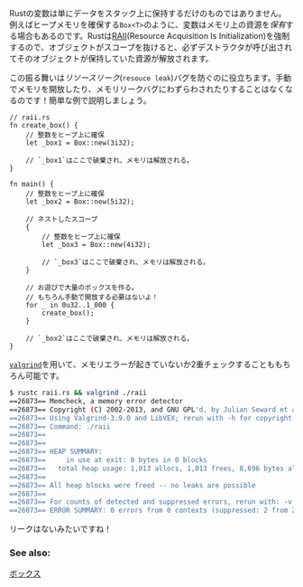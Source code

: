 <!-- Variables in Rust do more than just hold data in the stack: they also *own*
resources, e.g. `Box<T>` owns memory in the heap. Rust enforces [RAII][raii]
(Resource Acquisition Is Initialization), so whenever an object goes out of
scope, its destructor is called and its owned resources are freed. -->
Rustの変数は単にデータをスタック上に保持するだけのものではありません。例えばヒープメモリを確保する`Box<T>`のように、変数はメモリ上の資源を*保有*する場合もあるのです。Rustは[RAII][raii](Resource Acquisition Is Initialization)を強制するので、オブジェクトがスコープを抜けると、必ずデストラクタが呼び出されてそのオブジェクトが保持していた資源が解放されます。

<!-- This behavior shields against *resource leak* bugs, so you'll never have to
manually free memory or worry about memory leaks again! Here's a quick showcase: -->
この振る舞いは*リソースリーク*(`resouce leak`)バグを防ぐのに役立ちます。手動でメモリを開放したり、メモリリークバグにわずらわされたりすることはなくなるのです！簡単な例で説明しましょう。

``` rust,editable
// raii.rs
fn create_box() {
    // 整数をヒープ上に確保
    let _box1 = Box::new(3i32);

    // `_box1`はここで破棄され、メモリは解放される。
}

fn main() {
    // 整数をヒープ上に確保
    let _box2 = Box::new(5i32);

    // ネストしたスコープ
    {
        // 整数をヒープ上に確保
        let _box3 = Box::new(4i32);

        // `_box3`はここで破棄され、メモリは解放される。
    }

    // お遊びで大量のボックスを作る。
    // もちろん手動で開放する必要はないよ！
    for _ in 0u32..1_000 {
        create_box();
    }

    // `_box2`はここで破棄され、メモリは解放される。
}

```

<!-- Of course, we can double check for memory errors using [`valgrind`][valgrind]: -->
[`valgrind`][valgrind]を用いて、メモリエラーが起きていないか2重チェックすることももちろん可能です。

``` bash
$ rustc raii.rs && valgrind ./raii
==26873== Memcheck, a memory error detector
==26873== Copyright (C) 2002-2013, and GNU GPL'd, by Julian Seward et al.
==26873== Using Valgrind-3.9.0 and LibVEX; rerun with -h for copyright info
==26873== Command: ./raii
==26873==
==26873==
==26873== HEAP SUMMARY:
==26873==     in use at exit: 0 bytes in 0 blocks
==26873==   total heap usage: 1,013 allocs, 1,013 frees, 8,696 bytes allocated
==26873==
==26873== All heap blocks were freed -- no leaks are possible
==26873==
==26873== For counts of detected and suppressed errors, rerun with: -v
==26873== ERROR SUMMARY: 0 errors from 0 contexts (suppressed: 2 from 2)
```

<!-- No leaks here! -->
リークはないみたいですね！

### See also:

[ボックス][box]

[raii]: http://en.wikipedia.org/wiki/Resource_Acquisition_Is_Initialization
[box]: /std/box.html
[valgrind]: http://valgrind.org/info/
